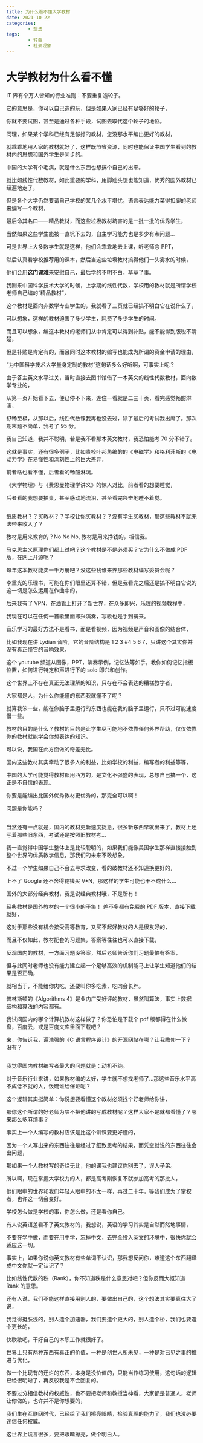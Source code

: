 ```yaml
---
title: 为什么看不懂大学教材
date: 2021-10-22
categories:
        - 想法
tags:
        - 转载
        - 社会现象
---
```


# 大学教材为什么看不懂

IT 界有个万人皆知的行业准则：不要重复造轮子。

它的意思是，你可以自己造的玩，但是如果人家已经有足够好的轮子，

你就不要试图，甚至是通过各种手段，试图去取代这个轮子的地位。

同理，如果某个学科已经有足够好的教材，您没那水平编出更好的教材，

就乖乖地用人家的教材就好了，这样既节省资源，同时也能保证中国学生看到的教材内的思想和国外学生是同步的。

中国的大学有个毛病，就是什么东西也想搞个自己的出来。

就比如线性代数教材，如此重要的学科，用脚趾头想也能知道，优秀的国外教材已经遍地走了，

但是各个大学仍然要请自己学校的某几个水平堪忧，语言表达能力菜得扣脚的老师来编写一个教材，

最后命其名曰——精品教材，而这些垃圾教材坑害的是一批一批的优秀学生，

当然如果这些学生能被一直坑下去的，自主学习能力也是多少有点问题...

可是世界上大多数学生就是这样，他们会乖乖地去上课，听老师念 PPT，

然后认真看学校推荐用的课本，然后当这些垃圾教材搞得他们一头雾水的时候，

他们会用**这门课难**来安慰自己，最后学的不明不白，草草了事。

我刚来中国科学技术大学的时候，上学期的线性代数，学校用的教材就是所谓学校老师自己编的“精品教材”，

这个教材是面向非数学专业学生的，我就看了三页就已经搞不明白它在说什么了，

可以想象，这样的教材迫害了多少学生，耗费了多少学生的时间。

而且可以想象，编这本教材的老师们从中肯定可以得到补贴，能不能得到版税不清楚，

但是补贴是肯定有的，而且同时这本教材的编写也能成为所谓的资金申请的理由，

“为中国科学技术大学量身定制的教材”这句话多么好听啊，可事实上呢？

由于答主英文水平过关，当时直接去图书馆借了一本英文的线性代数教材，面向数学专业的，

从第一页开始看下去，便已停不下来，连住一看就是二三十页，看完感觉畅酣淋漓，

舒畅至极，从那以后，线性代数课我再也没去过，除了最后的考试我出席了。那次期末题不简单，我考了 95 分。

我自己知道，我并不聪明，若是我不看那本英文教材，我恐怕能考 70 分不错了。

这就是事实，还有很多例子，比如贵校叶邦角编的的《电磁学》和格利菲斯的《电动力学》在易懂性和深刻性上的巨大差异，

前者啥也看不懂，后者看的畅酣淋漓。

《大学物理》与《费恩曼物理学讲义》的惊人对比，前者看的想要睡觉，

后者看的我想要拍桌，甚至感动地流泪，甚至看完兴奋地睡不着觉。

##

纸质教材？？买教材？？学校让你买教材？？没有学生买教材，那这些教材不就无法带来收入了？

教材是用来教育的？No No No, 教材是用来挣钱的，相信我。

马克思主义原理你们都上过吧？这个教材是不是必须买？它为什么不做成 PDF 版，在网上开源呢？

每年这本教材能卖一千万册吧？没这些钱谁来养那些教材编写委员会呢？

李重光的乐理书，可能在你们眼里还算不错，但是我看完之后还是搞不明白它说的这一切是怎么运用在作曲中的，

后来我有了 VPN，在油管上打开了新世界，在众多即兴，乐理的视频教程中，

我现在可以在任何一首歌里面即兴演奏，写歌也是手到擒来。

音乐学习的最好方法不是看书，而是看视频，因为视频是声音和图像的结合体，

比如我现在讲 Lydian 音阶，它的音阶结构是 1 2 3 #4 5 6 7，只讲这个其实你并没有真正懂它的音响效果，

这个 youtube 频道从图像，PPT，演奏示例，记忆法等如手，教你如何记忆指板位置，如何进行特定和声进行下的 solo 即兴和创作。

这个世界上不存在真正无法理解的知识，只存在不会表达的糟糕教学者，

大家都是人，为什么你能懂的东西我就懂不了呢？

就算我笨一些，能在你脑子里运行的东西也能在我的脑子里运行，只不过可能速度慢一些。

教材的目的是什么？教材的目的是让学生尽可能地不依靠任何外界帮助，仅仅依靠你的教材就能学会你想表达的知识。

可以说，我国在此方面做的奇差无比。

国内这些教材其实牵动了很多人的利益，比如学校的利益，编写者的利益等等，

中国的大学可能觉得教材都用西方的，是文化不强盛的表现，总想自己搞一个，这正是不自信的表现。

你要是能编出比国外优秀教材更优秀的，那完全可以啊！

问题是你能吗？

##

当然还有一点就是，国内的教材更新速度捉急，很多新东西早就出来了，教材上还写着那些旧东西，考试还是按照旧教材考...

我一直觉得中国学生整体上是比较聪明的，如果我们能像美国学生那样直接接触到整个世界的优质教学信息，那我们的未来不敢想象。

不过一个学生如果自己不会去寻求改变，看的破教材还不知道换更好的，

上不了 Google 还不舍得花钱买 V\*N，那这样的学生可能也干不成什么...

国外的大部分经典教材，我是说经典教材哦，不是所有！

经典教材是国外教材的一个很小的子集！ 差不多都有免费的 PDF 版本，直接下载就好，

这对于那些没有机会接受高等教育，又买不起好教材的人是很友好的，

而且不仅如此，教材配套的习题集，答案等往往也可以直接下载，

反观国内的教材，一方面习题没答案，然后老师告诉你们习题最怕有答案，

但与此同时老师也没有能力建立起一个足够高效的机制能马上让学生知道他们的结果是否正确，

就相当于，不能给你肉吃，还要叫你多吃素，吃肉会长胖。

普林斯顿的《Algorithms 4》是业内广受好评的教材，虽然叫算法，事实上数据结构和算法的内容都有。

我试问国内的哪个计算机教材这样做了？你恐怕是下载个 pdf 版都得在什么微盘，百度云，或是百度文库里面下载吧？

来，你告诉我，谭浩强的《C 语言程序设计》的开源网站在哪？让我瞻仰一下？没有？

##

我觉得国内教材编写者最大的问题就是：动机不纯。

对于音乐行业来讲，如果教材编的太好，学生就不想找老师了...那这些音乐水平高不成低不就的人，饭碗谁给保证呢？

这个逻辑其实挺简单：你说想要看懂这个教材必须找个好老师给你讲，

那你这个所谓的好老师为啥不把他讲的写成教材呢？这样大家不是就都看懂了？哪来那么多麻烦事？

事实上一个人编写的教材应该是比这个讲课要更好懂的，

因为一个人写出来的东西往往是经过了细致思考的结果，而凭空就说的东西往往会出问题，

那如果一个人教材写的奇烂无比，他的课我也建议你别去了，误人子弟。

所以啊，现在掌握大学权力的人，都是高考刚恢复不就参加高考的那批人，

他们眼中的世界和我们年轻人眼中的不太一样，再过二十年，等我们成为了掌权者，也许这一切会变好。

学校怎么做是学校的事，你怎么做，还是看你自己。

有人说英语差看不了英文教材的，我想说，英语的学习其实是自然而然地事情，

不要在学中做，而要在用中学，忘掉中文，去完全投入英文的环境中，很快你就会适应这一切。

事实上，如果你说你英文教材有些单词不认识，那我想反问你，难道这个东西翻译成中文你就一定认识了？

比如线性代数的秩（Rank），你不知道秩是什么意思对吧？但你反而大概知道 Rank 的意思。

还有人说，我们不能这样直接用别人的，要做出自己的，这个想法其实要真往大了说，

我觉得挺肤浅的，别人造个加速器，我们要造个更大的，别人造个桥，我们也要造个更长的，

快歇歇吧，干好自己的本职工作就很好了。

世界上只有两种东西有真正的价值，一种是创世人所未见，一种是对已见之事的推进与优化，

做一个比现有的还烂的东西，本身是没价值的，只能当作练习使用，这句话的逻辑已经很明晰了，再反驳我是不会回复的。

不要过分相信教材的权威性，也不要把老师和教授当神看，大家都是普通人，老师让你做的，也许并不是你想要的，

我们生在互联网时代，已经给了我们擦亮眼睛，检验真理的能力了，我们也没必要迷信任何权威。

这世界上谎言很多，要把眼睛擦亮，做个明白人。
